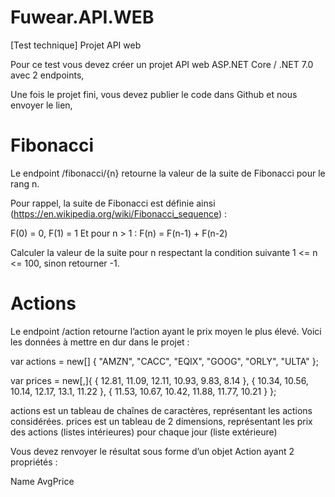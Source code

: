 # Fuwear.API.WEB
[Test technique] Projet API web

Pour ce test vous devez créer un projet API web ASP.NET Core / .NET 7.0 avec 2 endpoints,

Une fois le projet fini, vous devez publier le code dans Github et nous envoyer le lien,

 
# Fibonacci
 

Le endpoint /fibonacci/{n} retourne la valeur de la suite de Fibonacci pour le rang n.

Pour rappel, la suite de Fibonacci est définie ainsi (https://en.wikipedia.org/wiki/Fibonacci_sequence) :

F(0) = 0, F(1) = 1
Et pour n > 1 : F(n) = F(n-1) + F(n-2)
 
Calculer la valeur de la suite pour n respectant la condition suivante 1 <= n <= 100, sinon retourner -1.

 
# Actions
 

Le endpoint /action retourne l’action ayant le prix moyen le plus élevé.
Voici les données à mettre en dur dans le projet :

var actions = new[] { "AMZN", "CACC", "EQIX", "GOOG", "ORLY", "ULTA" };

var prices = new[,]{
    { 12.81, 11.09, 12.11, 10.93, 9.83, 8.14 },
    { 10.34, 10.56, 10.14, 12.17, 13.1, 11.22 },
    { 11.53, 10.67, 10.42, 11.88, 11.77, 10.21 }
};


actions est un tableau de chaînes de caractères, représentant les actions considérées.
prices est un tableau de 2 dimensions, représentant les prix des actions (listes intérieures) pour chaque jour (liste extérieure)

Vous devez renvoyer le résultat sous forme d’un objet Action ayant 2 propriétés :

Name
AvgPrice
